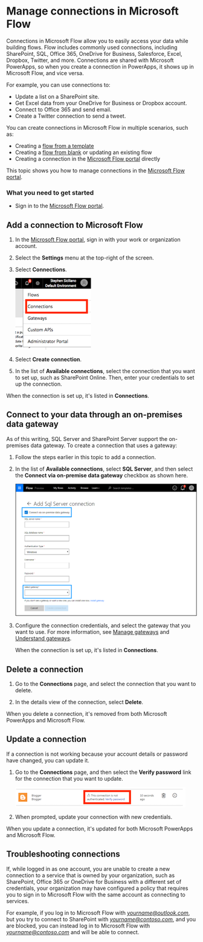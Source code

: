 <properties
    pageTitle="Manage connections | Microsoft Flow"
    description="Add or manage connections to SharePoint, SQL, OneDrive for Business, Salesforce, Office 365, OneDrive, Dropbox, Twitter, Google Drive, and more"
    services=""
    suite="flow"
    documentationCenter="na"
    authors="stepsic-microsoft-com"
    manager="erikre"
    editor=""
    tags=""/>

<tags
   ms.service="flow"
   ms.devlang="na"
   ms.topic="article"
   ms.tgt_pltfrm="na"
   ms.workload="na"
   ms.date="10/22/2016"
   ms.author="stepsic"/>

# Manage connections in Microsoft Flow

Connections in Microsoft Flow allow you to easily access your data while building flows. Flow includes commonly used connections, including SharePoint, SQL, Office 365, OneDrive for Business, Salesforce, Excel, Dropbox, Twitter, and more. Connections are shared with Microsoft PowerApps, so when you create a connection in PowerApps, it shows up in Microsoft Flow, and vice versa.

For example, you can use connections to:

- Update a list on a SharePoint site.
- Get Excel data from your OneDrive for Business or Dropbox account.
- Connect to Office 365 and send email.
- Create a Twitter connection to send a tweet.

You can create connections in Microsoft Flow in multiple scenarios, such as:

- Creating a [flow from a template](get-started-logic-template.md)
- Creating a [flow from blank](get-started-logic-flow.md) or updating an existing flow
- Creating a connection in the [Microsoft Flow portal][1] directly

This topic shows you how to manage connections in the [Microsoft Flow portal][1].

### What you need to get started

- Sign in to the [Microsoft Flow portal][1].

## Add a connection to Microsoft Flow
1. In the [Microsoft Flow portal][1], sign in with your work or organization account.

1. Select the **Settings** menu at the top-right of the screen.

1. Select **Connections**.

	![Select connections](./media/add-manage-connections/connections-menu.png)

1. Select **Create connection**.

1. In the list of **Available connections**, select the connection that you want to set up, such as SharePoint Online. Then, enter your credentials to set up the connection.

When the connection is set up, it's listed in **Connections**.

## Connect to your data through an on-premises data gateway

As of this writing, SQL Server and SharePoint Server support the on-premises data gateway. To create a connection that uses a gateway:

1. Follow the steps earlier in this topic to add a connection.

1. In the list of **Available connections**, select **SQL Server**, and then select the **Connect via on-premise data gateway** checkbox as shown here.

    ![Select gateway](./media/add-manage-connections/select-gateway.png)

1. Configure the connection credentials, and select the gateway that you want to use. For more information, see [Manage gateways](gateway-manage.md) and [Understand gateways](gateway-reference.md).

	When the connection is set up, it's listed in **Connections**.

## Delete a connection
1. Go to the **Connections** page, and select the connection that you want to delete.

1. In the details view of the connection, select **Delete**.

When you delete a connection, it's removed from both Microsoft PowerApps and Microsoft Flow.

## Update a connection

If a connection is not working because your account details or password have changed, you can update it.

1. Go to the **Connections** page, and then select the **Verify password** link for the connection that you want to update.

	![Verify password](./media/add-manage-connections/verify-password.png)

1. When prompted, update your connection with new credentials.

When you update a connection, it's updated for both Microsoft PowerApps and Microsoft Flow.

## Troubleshooting connections

If, while logged in as one account, you are unable to create a new connection to a service that is owned by your organization, such as SharePoint, Office 365 or OneDrive for Business with a different set of credentials, your organization may have configured a policy that requires you to sign in to Microsoft Flow with the same account as connecting to services. 

For example, if you log in to Microsoft Flow with *yourname@outlook.com*, but you try to connect to SharePoint with *yourname@contoso.com*, and you are blocked, you can instead log in to Microsoft Flow with *yourname@contoso.com* and will be able to connect.

<!--Reference links in article-->
[1]: https://flow.microsoft.com
